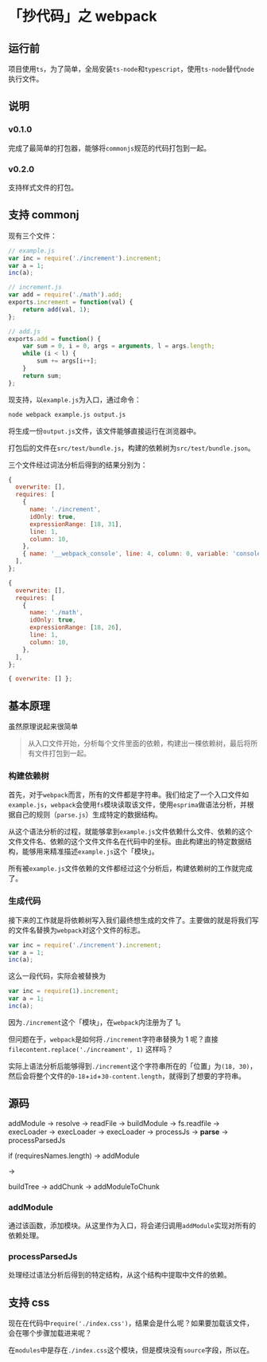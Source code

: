 # 「抄代码」之 webpack

## 运行前

项目使用`ts`，为了简单，全局安装`ts-node`和`typescript`，使用`ts-node`替代`node`执行文件。

## 说明

### v0.1.0 

完成了最简单的打包器，能够将`commonjs`规范的代码打包到一起。

### v0.2.0

支持样式文件的打包。

## 支持 commonj

现有三个文件：

```javascript
// example.js
var inc = require('./increment').increment;
var a = 1;
inc(a);
```

```javascript
// increment.js
var add = require('./math').add;
exports.increment = function(val) {
    return add(val, 1);
};
```

```javascript
// add.js
exports.add = function() {
    var sum = 0, i = 0, args = arguments, l = args.length;
    while (i < l) {
        sum += args[i++];
    }
    return sum;
};
```

现支持，以`example.js`为入口，通过命令：

```bash
node webpack example.js output.js
```

将生成一份`output.js`文件，该文件能够直接运行在浏览器中。

打包后的文件在`src/test/bundle.js`，构建的依赖树为`src/test/bundle.json`。

三个文件经过词法分析后得到的结果分别为：

```js
{
  overwrite: [],
  requires: [
    {
      name: './increment',
      idOnly: true,
      expressionRange: [18, 31],
      line: 1,
      column: 10,
    },
    { name: '__webpack_console', line: 4, column: 0, variable: 'console' },
  ],
};
```

```js
{
  overwrite: [],
  requires: [
    {
      name: './math',
      idOnly: true,
      expressionRange: [18, 26],
      line: 1,
      column: 10,
    },
  ],
};
```

```js
{ overwrite: [] };
```


## 基本原理

虽然原理说起来很简单

> 从入口文件开始，分析每个文件里面的依赖，构建出一棵依赖树，最后将所有文件打包到一起。

### 构建依赖树

首先，对于`webpack`而言，所有的文件都是字符串。我们给定了一个入口文件如`example.js`，`webpack`会使用`fs`模块读取该文件，使用`esprima`做语法分析，并根据自己的规则（`parse.js`）生成特定的数据结构。

从这个语法分析的过程，就能够拿到`example.js`文件依赖什么文件、依赖的这个文件文件名、依赖的这个文件文件名在代码中的坐标。由此构建出的特定数据结构，能够用来精准描述`example.js`这个「模块」。

所有被`example.js`文件依赖的文件都经过这个分析后，构建依赖树的工作就完成了。

### 生成代码

接下来的工作就是将依赖树写入我们最终想生成的文件了。主要做的就是将我们写的文件名替换为`webpack`对这个文件的标志。

```javascript
var inc = require('./increment').increment;
var a = 1;
inc(a);
```

这么一段代码，实际会被替换为

```javascript
var inc = require(1).increment;
var a = 1;
inc(a);
```

因为`./increment`这个「模块」，在`webpack`内注册为了 1。

但问题在于，`webpack`是如何将`./increment`字符串替换为 1 呢？直接 `filecontent.replace('./increament', 1)` 这样吗？

实际上语法分析后能够得到`./increment`这个字符串所在的「位置」为`(18, 30)`，然后会将整个文件的`0-18`+`id`+`30-content.length`，就得到了想要的字符串。

## 源码

addModule -> resolve -> readFile -> buildModule -> fs.readfile -> execLoader -> execLoader -> execLoader -> processJs -> **parse** -> processParsedJs

if (requiresNames.length)  -> addModule

-> 

buildTree -> addChunk -> addModuleToChunk

### addModule

通过该函数，添加模块。从这里作为入口，将会递归调用`addModule`实现对所有的依赖处理。

### processParsedJs

处理经过语法分析后得到的特定结构，从这个结构中提取中文件的依赖。

## 支持 css

现在在代码中`require('./index.css')`，结果会是什么呢？如果要加载该文件，会在哪个步骤加载进来呢？

在`modules`中是存在`./index.css`这个模块，但是模块没有`source`字段，所以在。
